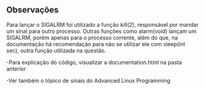 ## Observações
Para lançar o SIGALRM foi utilizado a função kill(2), responsável por mandar um sinal para outro processo. Outras funções como alarm(void) lançam um SIGALRM, porém apenas para o processo corrente, além do que, na documentação há recomendação para não se utilizar ele com sleep(int sec), outra função utilizada na questão.

-Para explicação do código, visualizar a documentation.html na pasta anterior

-Ver também o tópico de sinais do Advanced Linux Programming
